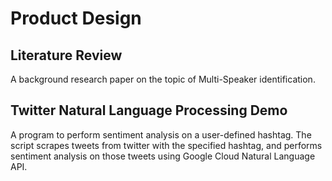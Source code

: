 # Product Design

## Literature Review
A background research paper on the topic of Multi-Speaker identification.

## Twitter Natural Language Processing Demo
A program to perform sentiment analysis on a user-defined hashtag. The script scrapes tweets from twitter with the specified hashtag, and performs sentiment analysis on those tweets using Google Cloud Natural Language API.
